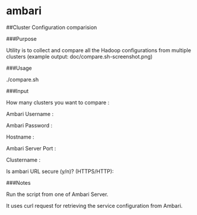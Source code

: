 # ambari

##Cluster Configuration comparision

###Purpose

Utility is to collect and compare all the Hadoop configurations from multiple clusters (example output: doc/compare.sh-screenshot.png)

###Usage 

./compare.sh


###Input 

How many clusters you want to compare :

Ambari Username :

Ambari Password :

Hostname :

Ambari Server Port :

Clustername :

Is ambari URL secure (y/n)? (HTTPS/HTTP):


###Notes 

Run the script from one of Ambari Server. 

It uses curl request for retrieving the service configuration from Ambari.

